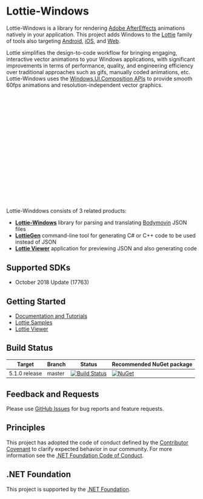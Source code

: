 # Lottie-Windows

Lottie-Windows is a library for rendering [Adobe AfterEffects](https://www.adobe.com/products/aftereffects.html) animations natively in your application. This project adds Windows to the [Lottie](http://airbnb.io/lottie/) family of tools also targeting [Android](https://github.com/airbnb/lottie-android), [iOS](https://github.com/airbnb/lottie-ios), and [Web](https://github.com/airbnb/lottie-web).

Lottie simplifies the design-to-code workflow for bringing engaging, interactive vector animations to your Windows applications, with significant improvements in terms of performance, quality, and engineering efficiency over traditional approaches such as gifs, manually coded animations, etc. Lottie-Windows uses the [Windows.UI.Composition APIs](https://docs.microsoft.com/windows/uwp/composition/visual-layer) to provide smooth 60fps animations and resolution-independent vector graphics.

![Lottie-Windows Gif](/images/LottieWindows_Intro.gif)

Lottie-Winddows consists of 3 related products:
* **[Lottie-Windows](/Lottie-Windows)** library for parsing and translating [Bodymovin](https://aescripts.com/bodymovin/) JSON files
* **[LottieGen](/LottieGen)** command-line tool for generating C# or C++ code to be used instead of JSON
* **[Lottie Viewer](/LottieViewer)** application for previewing JSON and also generating code 

## <a name="supported"></a> Supported SDKs
* October 2018 Update (17763)

## <a name="documentation"></a> Getting Started
* [Documentation and Tutorials](https://aka.ms/lottiedocs)
* [Lottie Samples](https://aka.ms/lottiesamples)
* [Lottie Viewer](https://aka.ms/lottieviewer)

## Build Status
| Target | Branch | Status | Recommended NuGet package |
| ------ | ------ | ------ | ------ |
| 5.1.0 release | master | [![Build Status](https://dev.azure.com/dotnet/WindowsCommunityToolkit/_apis/build/status/Microsoft.Toolkit.Uwp.UI.Lottie?branchName=master)](https://dev.azure.com/dotnet/WindowsCommunityToolkit/_build/latest?definitionId=61&branchName=master) | [![NuGet](https://img.shields.io/nuget/v/Microsoft.Toolkit.Uwp.UI.Lottie.svg)](https://www.nuget.org/packages/Microsoft.Toolkit.Uwp.UI.Lottie/) |

## Feedback and Requests
Please use [GitHub Issues](https://github.com/windows-toolkit/Lottie-Windows/issues) for bug reports and feature requests.

## Principles
This project has adopted the code of conduct defined by the [Contributor Covenant](http://contributor-covenant.org/)
to clarify expected behavior in our community.
For more information see the [.NET Foundation Code of Conduct](http://dotnetfoundation.org/code-of-conduct).

## .NET Foundation
This project is supported by the [.NET Foundation](http://dotnetfoundation.org).
